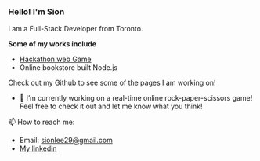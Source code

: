 ### Hello! I'm Sion

I am a Full-Stack Developer from Toronto.

**Some of my works include**
- [Hackathon web Game](https://sionara.github.io/GGJ/)
- Online bookstore built Node.js

Check out my Github to see some of the pages I am working on!

- 🔭 I’m currently working on a real-time online rock-paper-scissors game! Feel free to check it out and let me know what you think!

📫 How to reach me:
- Email: sionlee29@gmail.com
- [My linkedin](https://www.linkedin.com/in/sion-lee-lnkdin/)
